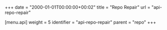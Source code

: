 +++
date = "2000-01-01T00:00:00+00:02"
title = "Repo Repair"
url = "api-repo-repair"

[menu.api]
  weight = 5
  identifier = "api-repo-repair"
  parent = "repo"
+++
